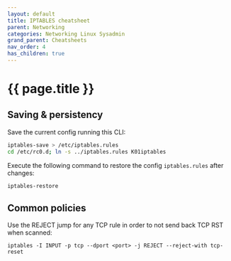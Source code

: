 ```yaml
---
layout: default
title: IPTABLES cheatsheet
parent: Networking
categories: Networking Linux Sysadmin
grand_parent: Cheatsheets
nav_order: 4
has_children: true
---
```


# {{ page.title }}

## Saving & persistency

Save the current config running this CLI:

```sh
iptables-save > /etc/iptables.rules
cd /etc/rc0.d; ln -s ../iptables.rules K01iptables
```

Execute the following command to restore the config ```iptables.rules``` after changes: 

```sh
iptables-restore
```

## Common policies

Use the REJECT jump for any TCP rule in order to not send back TCP RST when scanned:
```
iptables -I INPUT -p tcp --dport <port> -j REJECT --reject-with tcp-reset
```
